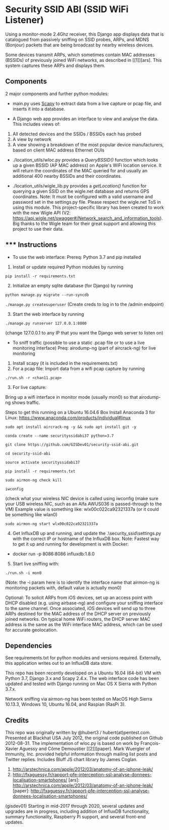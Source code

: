 Security SSID ABI (SSID WiFi Listener)
==========

Using a monitor-mode 2.4Ghz receiver, this Django app displays data that is catalogued from passively sniffing on SSID probes, ARPs, and MDNS (Bonjour) packets that are being broadcast by nearby wireless devices.

Some devices transmit ARPs, which sometimes contain MAC addresses (BSSIDs) of previously joined WiFi networks, as described in [[1]][ars].  This system captures these ARPs and displays them.

Components
----------

2 major components and further python modules:

* main.py uses [Scapy](http://www.secdev.org/projects/scapy/) to extract data from a live capture or pcap file, and inserts it into a database.

* A Django web app provides an interface to view and analyse the data.
This includes views of:

1. All detected devices and the SSIDs / BSSIDs each has probed
1. A view by network
1. A view showing a breakdown of the most popular device manufacturers, based on client MAC address Ethernet OUIs

* ./location_utils/wloc.py provides a _QueryBSSID()_ function which looks up a given BSSID (AP MAC address) on Apple's WiFi location service. It will return the coordinates of the MAC queried for and usually an additional 400 nearby BSSIDs and their coordinates.

* ./location_utils/wigle_lib.py provides a _getLocation()_ function for querying a given SSID on the wigle.net database and returns GPS coordinates. Note: It must be configured with a valid username and password set in the settings.py file. Please respect the wigle.net ToS in using this module. This project-specific library has been created to work with the new Wigle API (V2: https://api.wigle.net/swagger#/Network_search_and_information_tools). Big thanks to the Wigle team for their great support and allowing this project to use their data.

*** Instructions
------------

* To use the web interface:
Prereq: Python 3.7 and pip installed

1. Install or update required Python modules by running

`pip install -r requirements.txt`

2. Initialize an empty sqlite database (for Django) by running

`python manage.py migrate --run-syncdb`

`./manage.py createsuperuser` (Create creds to log in to the /admin endpoint)

3. Start the web interface by running

`./manage.py runserver 127.0.0.1:8000`

(change 127.0.0.1 to any IP that you want the Django web server to listen on)

* To sniff traffic (possible to use a static .pcap file or to use a live monitoring interface)
Preq: airodump-ng (part of aircrack-ng) for live monitoring

1. Install scapy (it is included in the requirements.txt)
2. For a pcap file: Import data from a wifi pcap capture by running

`./run.sh -r <chan11.pcap>`

3. For live capture:

Bring up a wifi interface in monitor mode (usually mon0) so that airodump-ng shows traffic.

Steps to get this running on a Ubuntu 16.04.6 Box
Install Anaconda 3 for Linux: https://www.anaconda.com/products/individual#linux


`sudo apt install aircrack-ng -y && sudo apt install git -y`

`conda create --name securityssidabi37 python=3.7`

`git clone https://github.com/GISDev01/security-ssid-abi.git`

`cd security-ssid-abi`

`source activate securityssidabi37`

`pip install -r requirements.txt`

`sudo airmon-ng check kill`

`iwconfig`

(check what your wireless NIC device is called using iwconfig
(make sure your USB wireless NIC, such as an Alfa AWUS036 is passed-through to the VM)
Example value is something like: wlx00c022ca92321337a (or it could be something like wlan0)

`sudo airmon-ng start wlx00c022ca92321337a`

4. Get InfluxDB up and running, and update the .\security_ssid\settings.py with the correct IP or hostname of the InfluxDB box.
Note: Fastest way to get it up and running for development is with Docker:

* docker run -p 8086:8086 influxdb:1.8.0


5. Start live sniffing with:

 `./run.sh -i mon0`

 (Note: the -i param here is to identify the interface name that airmon-ng is monitoring packets with, default value is actually mon0)


Optional: To solicit ARPs from iOS devices, set up an access point with DHCP disabled (e.g. using airbase-ng) and configure your sniffing interface to the same channel.
Once associated, iOS devices will send up to three ARPs destined for the MAC address of the DHCP server on previously joined networks. On typical home WiFi routers, the DHCP server MAC address is the same as the WiFi interface MAC address, which can be used for accurate geolocation.


Dependencies
------------

See requirements.txt for python modules and versions required.
Externally, this application writes out to an InfluxDB data store.

This repo has been recently developed on a Ubuntu 16.04 (64-bit) VM with Python 3.7, Django 3.x and Scapy 2.4.x.
The web interface code has been updated and tested with Django running on Mac OS X Sierra with Python 3.7.x.

Network sniffing via airmon-ng has been tested on MacOS High Sierra 10.13.3, Windows 10, Ubuntu 16.04, and Raspian (RasPi 3).


Credits
-------
This repo was originally written by @hubert3 / hubert(at)pentest.com. Presented at Blackhat USA July 2012, the original code published on Github 2012-08-31.
The implementation of wloc.py is based on work by François-Xavier Aguessy and Côme Demoustier [[2]][paper].
Mark Wuergler of Immunity, Inc. provided helpful information through mailing list posts and Twitter replies.
Includes Bluff JS chart library by James Coglan.
1. http://arstechnica.com/apple/2012/03/anatomy-of-an-iphone-leak/
2. http://fxaguessy.fr/rapport-pfe-interception-ssl-analyse-donnees-localisation-smartphones/
[ars]: http://arstechnica.com/apple/2012/03/anatomy-of-an-iphone-leak/
[paper]: http://fxaguessy.fr/rapport-pfe-interception-ssl-analyse-donnees-localisation-smartphones/

(gisdev01) Starting in mid-2017 through 2020, several updates and upgrades are in progress, including addition of InfluxDB functionality, summary functionality, Raspberry Pi support, and several front-end updates.
